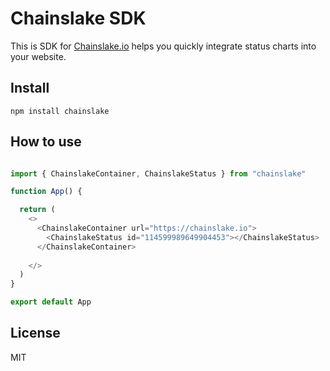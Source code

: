 # Chainslake SDK

This is SDK for [Chainslake.io](https://chainslake.io) helps you quickly integrate status charts into your website.

## Install

`npm install chainslake`

## How to use


```typescript

import { ChainslakeContainer, ChainslakeStatus } from "chainslake"

function App() {

  return (
    <>
      <ChainslakeContainer url="https://chainslake.io">
        <ChainslakeStatus id="114599989649904453"></ChainslakeStatus>
      </ChainslakeContainer>
      
    </>
  )
}

export default App

```

## License

MIT
